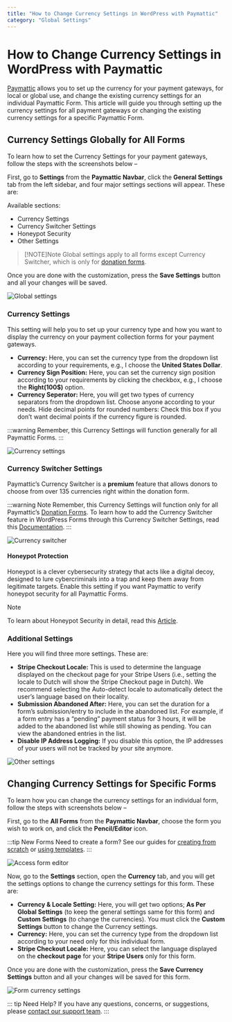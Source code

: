 ```yaml
---
title: "How to Change Currency Settings in WordPress with Paymattic"
category: "Global Settings"
---
```


# How to Change Currency Settings in WordPress with Paymattic

[Paymattic](https://paymattic.com/) allows you to set up the currency for your payment gateways, for local or global use, and change the existing currency settings for an individual Paymattic Form. This article will guide you through setting up the currency settings for all payment gateways or changing the existing currency settings for a specific Paymattic Form. 

## Currency Settings Globally for All Forms

To learn how to set the Currency Settings for your payment gateways, follow the steps with the screenshots below – 

First, go to **Settings** from the **Paymattic Navbar**, click the **General Settings** tab from the left sidebar, and four major settings sections will appear. These are: 

Available sections:
- Currency Settings
- Currency Switcher Settings
- Honeypot Security
- Other Settings

> [!NOTE]Note
> Global settings apply to all forms except Currency Switcher, which is only for [donation forms](/simple-form-templates).

Once you are done with the customization, press the **Save Settings** button and all your changes will be saved.

![Global settings](/images/global-settings/how-to-change-currency-settings-in-wordpress-with-paymattic/General-Settings-under-Global-Settings--scaled.webp)

### Currency Settings

This setting will help you to set up your currency type and how you want to display the currency on your payment collection forms for your payment gateways. 

* **Currency:** Here, you can set the currency type from the dropdown list according to your requirements, e.g., I choose the **United States Dollar**.
* **Currency Sign Position:** Here, you can set the currency sign position according to your requirements by clicking the checkbox, e.g., I choose the **Right(100$)** option.
* **Currency Seperator:** Here, you will get two types of currency separators from the dropdown list. Choose anyone according to your needs.
Hide decimal points for rounded numbers: Check this box if you don’t want decimal points if the currency figure is rounded.

:::warning
Remember, this Currency Settings will function generally for all Paymattic Forms.
:::

![Currency settings](/images/global-settings/how-to-change-currency-settings-in-wordpress-with-paymattic/Currency-Settings.webp)

### Currency Switcher Settings

Paymattic’s Currency Switcher is a **premium** feature that allows donors to choose from over 135 currencies right within the donation form. 

:::warning Note
Remember, this Currency Settings will function only for all Paymattic’s [Donation Forms](https://paymattic.com/docs/simple-form-templates/).
To learn how to add the Currency Switcher feature in WordPress Forms through this Currency Switcher Settings, read this [Documentation](https://paymattic.com/docs/add-currency-switcher-in-wordpress-form/).
:::

![Currency switcher](/images/global-settings/how-to-change-currency-settings-in-wordpress-with-paymattic/Currency-Switcher-Settings.webp)

#### Honeypot Protection

Honeypot is a clever cybersecurity strategy that acts like a digital decoy, designed to lure cybercriminals into a trap and keep them away from legitimate targets. Enable this setting if you want Paymattic to verify honeypot security for all Paymattic Forms.
> [!Note]
> To learn about Honeypot Security in detail, read this [Article](https://paymattic.com/honeypot-in-cyber-security/#what-is-honeypot-security).

### Additional Settings

Here you will find three more settings. These are:

* **Stripe Checkout Locale:** This is used to determine the language displayed on the checkout page for your Stripe Users (i.e., setting the locale to Dutch will show the Stripe Checkout page in Dutch). We recommend selecting the Auto-detect locale to automatically detect the user’s language based on their locality.
* **Submission Abandoned After:** Here, you can set the duration for a form’s submission/entry to include in the abandoned list. For example, if a form entry has a “pending” payment status for 3 hours, it will be added to the abandoned list while still showing as pending. You can view the abandoned entries in the list.
* **Disable IP Address Logging:** If you disable this option, the IP addresses of your users will not be tracked by your site anymore.


![Other settings](/images/global-settings/how-to-change-currency-settings-in-wordpress-with-paymattic/Other-Settings.webp)

## Changing Currency Settings for Specific Forms

To learn how you can change the currency settings for an individual form, follow the steps with screenshots below –

First, go to the **All Forms** from the **Paymattic Navbar**, choose the form you wish to work on, and click the **Pencil/Editor** icon.

:::tip New Forms
Need to create a form? See our guides for [creating from scratch](/how-to-create-a-form-from-scratch-with-paymattic) or [using templates](/simple-form-templates).
:::

![Access form editor](/images/global-settings/how-to-change-currency-settings-in-wordpress-with-paymattic/All-Forms-sction--scaled.webp)

Now, go to the **Settings** section, open the **Currency** tab, and you will get the settings options to change the currency settings for this form. These are:

* **Currency & Locale Setting:** Here, you will get two options; **As Per Global Settings** (to keep the general settings same for this form) and **Custom Settings** (to change the currencies). You must click the **Custom Settings** button to change the Currency settings.
* **Currency:** Here, you can set the currency type from the dropdown list according to your need only for this individual form.
* **Stripe Checkout Locale:** Here, you can select the language displayed on the **checkout page** for your **Stripe Users** only for this form.

Once you are done with the customization, press the **Save Currency Settings** button and all your changes will be saved for this form.

![Form currency settings](/images/global-settings/how-to-change-currency-settings-in-wordpress-with-paymattic/Settings-of-a-specific-form-Currency-Custom-Settings--scaled.webp)

::: tip Need Help?
If you have any questions, concerns, or suggestions, please [contact our support team](https://wpmanageninja.com/support-tickets/).
:::